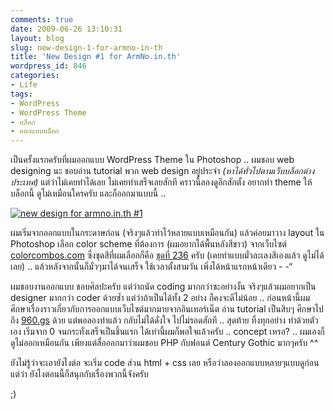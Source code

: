 ```yaml
---
comments: true
date: 2009-06-26 13:10:31
layout: blog
slug: new-design-1-for-armno-in-th
title: 'New Design #1 for ArmNo.in.th'
wordpress_id: 846
categories:
- Life
tags:
- WordPress
- WordPress Theme
- บล็อก
- ออกแบบบล็อก
---
```


เป็นครั้งแรกครับที่ผมออกแบบ WordPress Theme ใน Photoshop .. ผมชอบ web designing นะ ชอบอ่าน tutorial พวก web design อยู่ประจำ _(หาได้ทั่วไปตามเว็บบล็อกต่างประเทศ)_ แต่ว่าไม่เคยทำได้เลย ไม่เคยทำเสร็จเลยสักที คราวนี้ลองดูอีกสักตั้ง อยากทำ theme ให้บล็อกนี้ ดูไม่เหมือนใครครับ และก็ออกมาแบบนี้ ..

 

[![new design for armno.in.th #1](http://www.armno.in.th/wp-content/uploads/NewDesign1forArmNo.in.th_B4F7/newblog2_thumb.png)](http://www.armno.in.th/wp-content/uploads/NewDesign1forArmNo.in.th_B4F7/newblog2.png)

 

ผมเริ่มจากออกแบบในกระดาษก่อน (จริงๆแล้วทำไว้หลายแบบเหมือนกัน) แล้วค่อยมาวาง layout ใน Photoshop เลือก color scheme ที่ต้องการ (ผมอยากได้พื้นหลังสีขาว) จากเว็บไซต์ [colorcombos.com](http://www.colorcombos.com) ซึ่งชุดสีที่ผมเลือกก็คือ [ชุดที่ 236](http://www.colorcombos.com/color-scheme-236.html) ครับ (เคยทำแบบมั่วละเลงสีเองแล้ว ดูไม่ได้เลย) .. แล้วหลังจากนั้นก็มั่วๆมาได้จนเสร็จ ใช้เวลาตั้งสามวัน เพิ่งได้หน้าแรกหน้าเดียว - -“

 

ผมชอบงานออกแบบ ชอบศิลปะครับ แต่ว่าถนัด coding มากกว่าซะอย่างงั้น จริงๆแล้วผมอยากเป็น designer มากกว่า coder ด้วยซ้ำ แต่ว่าถ้าเป็นได้ทั้ง 2 อย่าง ก็คงจะดีไม่น้อย .. ก่อนหน้านี้ผมศึกษาเรื่องราวเกี่ยวกับการออกแบบเว็บไซต์มากมายจากอินเทอร์เน็ต อ่าน tutorial เป็นสิบๆ ศึกษาไปถึง [960.gs](http://960.gs) ด้วย แต่พอลองทำแล้ว กลับไม่ได้ดั่งใจ ไปไม่รอดสักที .. สุดท้าย ทิ้งทุกอย่าง ทำด้วยตัวเอง เริ่มจาก 0 จนกระทั่งเสร็จเป็นชิ้นแรก ได้เท่านี้ผมก็พอใจแล้วครับ .. concept เหรอ? .. ผมเองก็ดูไม่ออกเหมือนกัน เพียงแต่สื่อออกมาว่าผมชอบ PHP กับฟอนต์ Century Gothic มากๆครับ ^^

 

ยังไม่รู้ว่าจะเอายังไงต่อ จะเริ่ม code ส่วน html + css เลย หรือว่าลองออกแบบหลายๆแบบดูก่อน แต่ว่า ยังไงตอนนี้ก็สนุกกับเรื่องพวกนี้จังครับ

 

;)
